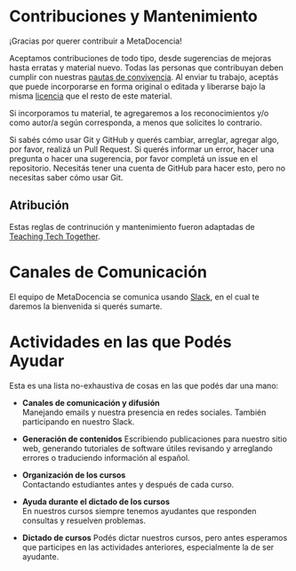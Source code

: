 # Contribuciones y Mantenimiento 

¡Gracias por querer contribuir a MetaDocencia!

Aceptamos contribuciones de todo tipo, desde sugerencias de mejoras hasta erratas y material nuevo. Todas las personas que
contribuyan deben cumplir con nuestras [pautas de convivencia](CÓDIGO-DE-CONDUCTA.md).  Al enviar tu trabajo, aceptás que puede incorporarse en forma original o editada y liberarse bajo la misma [licencia](https://github.com/MetaDocencia/docs/blob/master/LICENCIA.md) que el resto de este material. 

Si incorporamos tu material, te agregaremos a los reconocimientos y/o como autor/a según corresponda, a menos que solicites lo contrario.

Si sabés cómo usar Git y GitHub y querés cambiar, arreglar, agregar algo, por favor, realizá un Pull Request. Si querés informar un error, hacer una pregunta o hacer una sugerencia, por favor completá un issue en el repositorio. Necesitás tener una cuenta de GitHub para hacer esto, pero no necesitas saber cómo usar Git.

## Atribución

Estas reglas de contrinución y mantenimiento fueron adaptadas de [Teaching Tech Together](http://teachtogether.tech/#s:joining-contributing).

# Canales de Comunicación

El equipo de MetaDocencia se comunica usando [Slack](https://join.slack.com/t/metadocencia/shared_invite/zt-cq1hleoz-Ij2AgXKJBjg03sRuoxLhjg), en el cual te daremos la bienvenida si querés sumarte. 

# Actividades en las que Podés Ayudar

Esta es una lista no-exhaustiva de cosas en las que podés dar una mano:

- **Canales de comunicación y difusión**  
	Manejando emails y nuestra presencia en redes sociales. También participando en nuestro Slack.

- **Generación de contenidos**
	Escribiendo publicaciones para nuestro sitio web, generando tutoriales de software útiles revisando y arreglando errores o traduciendo información al español.

- **Organización de los cursos**  
	Contactando estudiantes antes y después de cada curso.

- **Ayuda durante el dictado de los cursos**   
	En nuestros cursos siempre tenemos ayudantes que responden consultas y resuelven problemas. 

- **Dictado de cursos**
	Podés dictar nuestros cursos, pero antes esperamos que participes en las actividades anteriores, especialmente la de ser ayudante.
